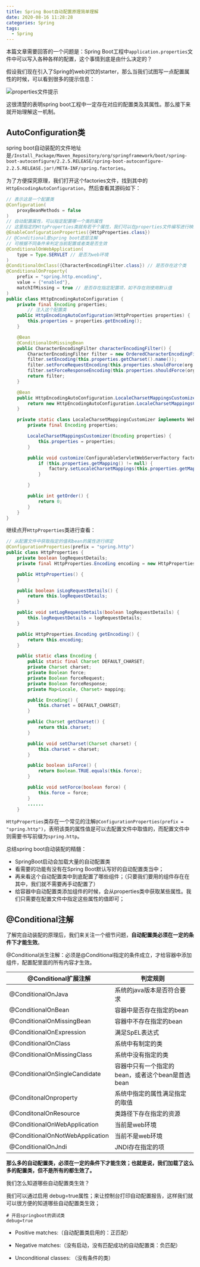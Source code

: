 ```yaml
---
title: Spring Boot自动配置原理简单理解
date: 2020-08-16 11:28:28
categories: Spring
tags:
  - Spring
---
```


本篇文章需要回答的一个问题是：Spring Boot工程中`application.properties`文件中可以写入各种各样的配置，这个事情到底是由什么决定的？

假设我们现在引入了Spring的web对饮的starter，那么当我们试图写一点配置属性的时候，可以看到很多的提示信息：<!--more-->

![properties文件提示](https://cdn.jsdelivr.net/gh/sangthian/CloudPic@master/uPic/properties文件提示.jpg)

这很清楚的表明spring boot工程中一定存在对应的配置类及其属性。那么接下来就开始理解这一机制。

## AutoConfiguration类

spring boot自动装配的文件地址是`/Install_Package/Maven_Repository/org/springframework/boot/spring-boot-autoconfigure/2.2.5.RELEASE/spring-boot-autoconfigure-2.2.5.RELEASE.jar!/META-INF/spring.factories`。

为了方便探究原理，我们打开这个factories文件，找到其中的`HttpEncodingAutoConfiguration`，然后查看其源码如下：

```java
// 表示这是一个配置类
@Configuration(
    proxyBeanMethods = false
)
// 自动配置属性，可以指定配置哪一个类的属性
// 这里指定的HttpProperties类就有若干个属性，我们可以在properties文件编写进行映射，否则就用默认的
@EnableConfigurationProperties({HttpProperties.class})
// @Conditional是spring boot底层注解
// 可根据不同条件来判定当前配置或者类是否生效
@ConditionalOnWebApplication(
    type = Type.SERVLET // 是否为web环境
)
@ConditionalOnClass({CharacterEncodingFilter.class}) // 是否存在这个类
@ConditionalOnProperty(
    prefix = "spring.http.encoding",
    value = {"enabled"},
    matchIfMissing = true // 是否存在指定配置项，如不存在则使用默认值
)
public class HttpEncodingAutoConfiguration {
    private final Encoding properties;
		// 注入这个配置类
    public HttpEncodingAutoConfiguration(HttpProperties properties) {
        this.properties = properties.getEncoding();
    }

    @Bean
    @ConditionalOnMissingBean
    public CharacterEncodingFilter characterEncodingFilter() {
        CharacterEncodingFilter filter = new OrderedCharacterEncodingFilter();
        filter.setEncoding(this.properties.getCharset().name());
        filter.setForceRequestEncoding(this.properties.shouldForce(org.springframework.boot.autoconfigure.http.HttpProperties.Encoding.Type.REQUEST));
        filter.setForceResponseEncoding(this.properties.shouldForce(org.springframework.boot.autoconfigure.http.HttpProperties.Encoding.Type.RESPONSE));
        return filter;
    }

    @Bean
    public HttpEncodingAutoConfiguration.LocaleCharsetMappingsCustomizer localeCharsetMappingsCustomizer() {
        return new HttpEncodingAutoConfiguration.LocaleCharsetMappingsCustomizer(this.properties);
    }

    private static class LocaleCharsetMappingsCustomizer implements WebServerFactoryCustomizer<ConfigurableServletWebServerFactory>, Ordered {
        private final Encoding properties;

        LocaleCharsetMappingsCustomizer(Encoding properties) {
            this.properties = properties;
        }

        public void customize(ConfigurableServletWebServerFactory factory) {
            if (this.properties.getMapping() != null) {
                factory.setLocaleCharsetMappings(this.properties.getMapping());
            }

        }

        public int getOrder() {
            return 0;
        }
    }
}
```

继续点开`HttpProperties`类进行查看：

```java
// 从配置文件中获取指定的值和bean的属性进行绑定
@ConfigurationProperties(prefix = "spring.http")
public class HttpProperties {
    private boolean logRequestDetails;
    private final HttpProperties.Encoding encoding = new HttpProperties.Encoding();

    public HttpProperties() {
    }

    public boolean isLogRequestDetails() {
        return this.logRequestDetails;
    }

    public void setLogRequestDetails(boolean logRequestDetails) {
        this.logRequestDetails = logRequestDetails;
    }

    public HttpProperties.Encoding getEncoding() {
        return this.encoding;
    }

    public static class Encoding {
        public static final Charset DEFAULT_CHARSET;
        private Charset charset;
        private Boolean force;
        private Boolean forceRequest;
        private Boolean forceResponse;
        private Map<Locale, Charset> mapping;

        public Encoding() {
            this.charset = DEFAULT_CHARSET;
        }

        public Charset getCharset() {
            return this.charset;
        }

        public void setCharset(Charset charset) {
            this.charset = charset;
        }

        public boolean isForce() {
            return Boolean.TRUE.equals(this.force);
        }

        public void setForce(boolean force) {
            this.force = force;
        }
        ......
    }
```

`HttpProperties`类存在一个常见的注解`@ConfigurationProperties(prefix = "spring.http")`，表明该类的属性值是可以去配置文件中取值的，而配置文件中则需要书写前缀为`spring.http`。

总结spring boot自动装配的精髓：

- SpringBoot启动会加载大量的自动配置类
- 看需要的功能有没有在Spring Boot默认写好的自动配置类当中；
- 再来看这个自动配置类中到底配置了哪些组件；（只要我们要用的组件存在在其中，我们就不需要再手动配置了）
- 给容器中自动配置类添加组件的时候，会从properties类中获取某些属性。我们只需要在配置文件中指定这些属性的值即可；

## @Conditional注解

了解完自动装配的原理后，我们来关注一个细节问题，**自动配置类必须在一定的条件下才能生效**。

@Conditional派生注解：必须是@Conditional指定的条件成立，才给容器中添加组件，配置配里面的所有内容才生效。

| @Conditional扩展注解            | 判定规则                                         |
| ------------------------------- | ------------------------------------------------ |
| @ConditionalOnJava              | 系统的java版本是否符合要求                       |
| @ConditionalOnBean              | 容器中是否存在指定的bean                         |
| @ConditionalOnMissingBean       | 容器中不存在指定的bean                           |
| @ConditionalOnExpression        | 满足SpEL表达式                                   |
| @ConditionalOnClass             | 系统中有制定的类                                 |
| @ConditionalOnMissingClass      | 系统中没有指定的类                               |
| @ConditionalOnSingleCandidate   | 容器中只有一个指定的bean，或者这个bean是首选bean |
| @ConditonalOnproperty           | 系统中指定的属性满足指定的取值                   |
| @ConditonalOnResource           | 类路径下存在指定的资源                           |
| @ConditionalOnWebApplication    | 当前是web环境                                    |
| @ConditionalOnNotWebApplication | 当前不是web环境                                  |
| @ConditionalOnJndi              | JNDI存在指定的项                                 |

**那么多的自动配置类，必须在一定的条件下才能生效；也就是说，我们加载了这么多的配置类，但不是所有的都生效了。**

我们怎么知道哪些自动配置类生效？

我们可以通过启用 debug=true属性；来让控制台打印自动配置报告，这样我们就可以很方便的知道哪些自动配置类生效；

```properties
# 开启springboot的调试类
debug=true
```

- Positive matches:（自动配置类启用的：正匹配）

- Negative matches:（没有启动，没有匹配成功的自动配置类：负匹配）

- Unconditional classes: （没有条件的类）